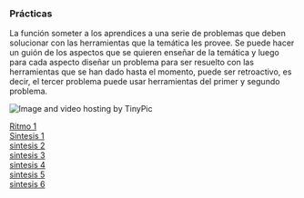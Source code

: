 ### Prácticas

La función someter a los aprendices a una serie de problemas que deben solucionar
con las herramientas que la temática les provee.
Se puede hacer un guión de los aspectos que se quieren enseñar de la temática
y luego para cada aspecto diseñar un problema para ser resuelto con las
herramientas que se han dado hasta el momento, puede ser retroactivo,
es decir, el tercer problema puede usar herramientas del primer y segundo
problema.


<img src="http://i61.tinypic.com/r94qvs.png" border="0" alt="Image and video hosting by TinyPic"></a>

[Ritmo 1](ritmo1.md)     
[Sintesis 1](sintesis1.md)  
[sintesis 2](sintesis2.md)    
[sintesis 3](sintesis3.md)   
[sintesis 4](sintesis4.md)    
[sintesis 5](sintesis5.md)   
[sintesis 6](sintesis6.md)    
